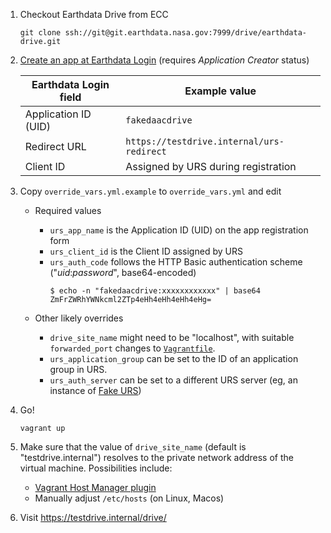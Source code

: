 1. Checkout Earthdata Drive from ECC
    ```
    git clone ssh://git@git.earthdata.nasa.gov:7999/drive/earthdata-drive.git
    ```

1. [Create an app at Earthdata Login](https://uat.urs.earthdata.nasa.gov/apps/new) (requires _Application Creator_ status)

    | Earthdata Login field | Example value |
    | ---- | ---- |
    | Application ID (UID) | `fakedaacdrive` |
    | Redirect URL | `https://testdrive.internal/urs-redirect` |
    | Client ID | Assigned by URS during registration |

1. Copy `override_vars.yml.example` to `override_vars.yml` and edit

    * Required values
        * `urs_app_name` is the Application ID (UID) on the app registration form
        * `urs_client_id` is the Client ID assigned by URS
        * `urs_auth_code` follows the HTTP Basic authentication scheme ("_uid_:_password_", base64-encoded)
            ```
            $ echo -n "fakedaacdrive:xxxxxxxxxxxx" | base64
            ZmFrZWRhYWNkcml2ZTp4eHh4eHh4eHh4eHg=
            ```

    * Other likely overrides
        * `drive_site_name` might need to be "localhost", with suitable `forwarded_port` changes to [`Vagrantfile`](Vagrantfile).
        * `urs_application_group` can be set to the ID of an application group in URS.
        * `urs_auth_server` can be set to a different URS server (eg, an instance of [Fake URS](https://git.earthdata.nasa.gov/projects/FAKEURS/repos/fake-urs/browse))

1. Go!
    ```
    vagrant up
    ```

1. Make sure that the value of `drive_site_name` (default is "testdrive.internal") resolves to the private network address of the virtual machine. Possibilities include:

    * [Vagrant Host Manager plugin](https://github.com/devopsgroup-io/vagrant-hostmanager)
    * Manually adjust `/etc/hosts` (on Linux, Macos)

1. Visit https://testdrive.internal/drive/
